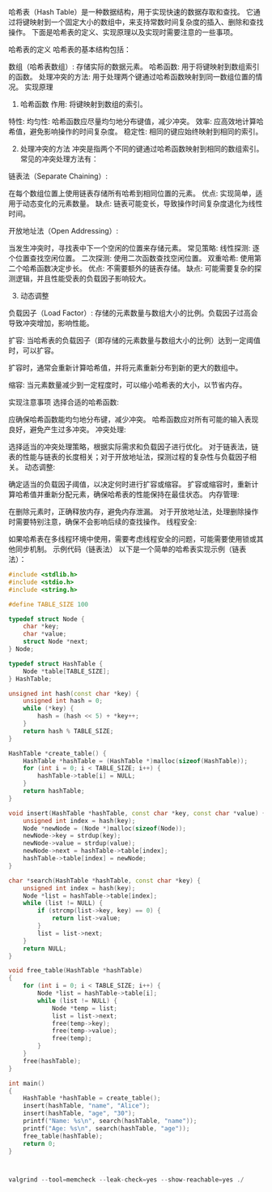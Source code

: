 哈希表（Hash Table）是一种数据结构，用于实现快速的数据存取和查找。
它通过将键映射到一个固定大小的数组中，来支持常数时间复杂度的插入、删除和查找操作。
下面是哈希表的定义、实现原理以及实现时需要注意的一些事项。

哈希表的定义
哈希表的基本结构包括：

数组（哈希表数组）: 存储实际的数据元素。
哈希函数: 用于将键映射到数组索引的函数。
处理冲突的方法: 用于处理两个键通过哈希函数映射到同一数组位置的情况。
实现原理

1. 哈希函数
作用: 将键映射到数组的索引。

特性:
均匀性: 哈希函数应尽量均匀地分布键值，减少冲突。
效率: 应高效地计算哈希值，避免影响操作的时间复杂度。
稳定性: 相同的键应始终映射到相同的索引。

2. 处理冲突的方法
冲突是指两个不同的键通过哈希函数映射到相同的数组索引。常见的冲突处理方法有：

链表法（Separate Chaining）:

在每个数组位置上使用链表存储所有哈希到相同位置的元素。
优点: 实现简单，适用于动态变化的元素数量。
缺点: 链表可能变长，导致操作时间复杂度退化为线性时间。

开放地址法（Open Addressing）:

当发生冲突时，寻找表中下一个空闲的位置来存储元素。
常见策略:
线性探测: 逐个位置查找空闲位置。
二次探测: 使用二次函数查找空闲位置。
双重哈希: 使用第二个哈希函数决定步长。
优点: 不需要额外的链表存储。
缺点: 可能需要复杂的探测逻辑，并且性能受表的负载因子影响较大。

3. 动态调整

负载因子（Load Factor）: 存储的元素数量与数组大小的比例。负载因子过高会导致冲突增加，影响性能。


扩容:
当哈希表的负载因子（即存储的元素数量与数组大小的比例）达到一定阈值时，可以扩容。

扩容时，通常会重新计算哈希值，并将元素重新分布到新的更大的数组中。

缩容:
当元素数量减少到一定程度时，可以缩小哈希表的大小，以节省内存。

实现注意事项
选择合适的哈希函数:

应确保哈希函数能均匀地分布键，减少冲突。
哈希函数应对所有可能的输入表现良好，避免产生过多冲突。
冲突处理:

选择适当的冲突处理策略，根据实际需求和负载因子进行优化。
对于链表法，链表的性能与链表的长度相关；对于开放地址法，探测过程的复杂性与负载因子相关。
动态调整:

确定适当的负载因子阈值，以决定何时进行扩容或缩容。
扩容或缩容时，重新计算哈希值并重新分配元素，确保哈希表的性能保持在最佳状态。
内存管理:

在删除元素时，正确释放内存，避免内存泄漏。
对于开放地址法，处理删除操作时需要特别注意，确保不会影响后续的查找操作。
线程安全:

如果哈希表在多线程环境中使用，需要考虑线程安全的问题，可能需要使用锁或其他同步机制。
示例代码（链表法）
以下是一个简单的哈希表实现示例（链表法）：
```C++
#include <stdlib.h>
#include <stdio.h>
#include <string.h>

#define TABLE_SIZE 100

typedef struct Node {
    char *key;
    char *value;
    struct Node *next;
} Node;

typedef struct HashTable {
    Node *table[TABLE_SIZE];
} HashTable;

unsigned int hash(const char *key) {
    unsigned int hash = 0;
    while (*key) {
        hash = (hash << 5) + *key++;
    }
    return hash % TABLE_SIZE;
}

HashTable *create_table() {
    HashTable *hashTable = (HashTable *)malloc(sizeof(HashTable));
    for (int i = 0; i < TABLE_SIZE; i++) {
        hashTable->table[i] = NULL;
    }
    return hashTable;
}

void insert(HashTable *hashTable, const char *key, const char *value) {
    unsigned int index = hash(key);
    Node *newNode = (Node *)malloc(sizeof(Node));
    newNode->key = strdup(key);
    newNode->value = strdup(value);
    newNode->next = hashTable->table[index];
    hashTable->table[index] = newNode;
}

char *search(HashTable *hashTable, const char *key) {
    unsigned int index = hash(key);
    Node *list = hashTable->table[index];
    while (list != NULL) {
        if (strcmp(list->key, key) == 0) {
            return list->value;
        }
        list = list->next;
    }
    return NULL;
}

void free_table(HashTable *hashTable) 
{
    for (int i = 0; i < TABLE_SIZE; i++) {
        Node *list = hashTable->table[i];
        while (list != NULL) {
            Node *temp = list;
            list = list->next;
            free(temp->key);
            free(temp->value);
            free(temp);
        }
    }
    free(hashTable);
}

int main() 
{
    HashTable *hashTable = create_table();
    insert(hashTable, "name", "Alice");
    insert(hashTable, "age", "30");
    printf("Name: %s\n", search(hashTable, "name"));
    printf("Age: %s\n", search(hashTable, "age"));
    free_table(hashTable);
    return 0;
}



valgrind --tool=memcheck --leak-check=yes --show-reachable=yes ./


